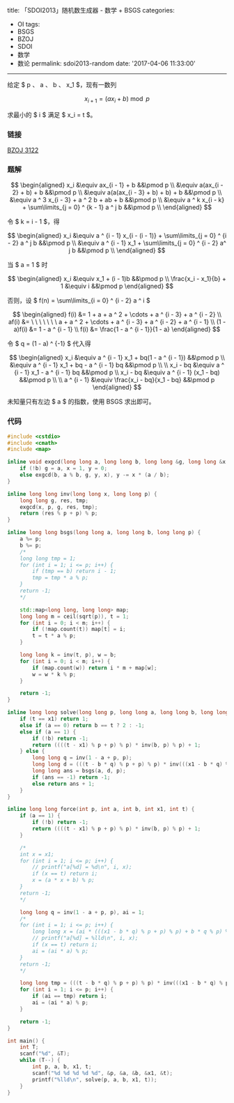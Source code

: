 title: 「SDOI2013」随机数生成器 - 数学 + BSGS
categories:
  - OI
tags:
  - BSGS
  - BZOJ
  - SDOI
  - 数学
  - 数论
permalink: sdoi2013-random
date: '2017-04-06 11:33:00'
---

给定 $ p $、$ a $、$ b $、$ x_1 $，现有一数列

$$ x_{i + 1} = (ax_i + b) \bmod p $$

求最小的 $ i $ 满足 $ x_i = t $。

<!-- more -->

### 链接

[BZOJ 3122](http://www.lydsy.com/JudgeOnline/problem.php?id=3122)

### 题解

$$ \begin{aligned} x_i &\equiv ax_{i - 1} + b &&\pmod p \\ &\equiv a(ax_{i - 2} + b) + b &&\pmod p \\ &\equiv a(a(ax_{i - 3} + b) + b) + b &&\pmod p \\ &\equiv a ^ 3 x_{i - 3} + a ^ 2 b + ab + b &&\pmod p \\ &\equiv a ^ k x_{i - k} + \sum\limits_{j = 0} ^ {k - 1} a ^ j b &&\pmod p \\ \end{aligned} $$

令 $ k = i - 1 $，得

$$ \begin{aligned} x_i &\equiv a ^ {i - 1} x_{i - (i - 1)} + \sum\limits_{j = 0} ^ {i - 2} a ^ j b &&\pmod p \\ &\equiv a ^ {i - 1} x_1 + \sum\limits_{j = 0} ^ {i - 2} a^ j b &&\pmod p \\ \end{aligned} $$

当 $ a = 1 $ 时

$$ \begin{aligned} x_i &\equiv x_1 + (i - 1)b &&\pmod p \\ \frac{x_i - x_1}{b} + 1 &\equiv i &&\pmod p \end{aligned} $$

否则，设 $ f(n) = \sum\limits_{i = 0} ^ {i - 2} a ^ i $

$$ \begin{aligned} f(i) &= 1 + a + a ^ 2 + \cdots + a ^ {i - 3} + a ^ {i - 2} \\ af(i) &= \ \ \ \ \ \ \ a + a ^ 2 + \cdots + a ^ {i - 3} + a ^ {i - 2} + a ^ {i - 1} \\ (1 - a)f(i) &= 1 - a ^ {i - 1} \\ f(i) &= \frac{1 - a ^ {i - 1}}{1 - a} \end{aligned} $$

令 $ q = (1 - a) ^ {-1} $ 代入得

$$ \begin{aligned} x_i &\equiv a ^ {i - 1} x_1 + bq(1 - a ^ {i - 1}) &&\pmod p \\ &\equiv a ^ {i - 1} x_1 + bq - a ^ {i - 1} bq &&\pmod p \\ \\ x_i - bq &\equiv a ^ {i - 1} x_1 - a ^ {i - 1} bq &&\pmod p \\ x_i - bq &\equiv a ^ {i - 1} (x_1 - bq) &&\pmod p \\ \\ a ^ {i - 1} &\equiv \frac{x_i - bq}{x_1 - bq} &&\pmod p \end{aligned} $$

未知量只有左边 $ a $ 的指数，使用 BSGS 求出即可。

### 代码

```cpp
#include <cstdio>
#include <cmath>
#include <map>

inline void exgcd(long long a, long long b, long long &g, long long &x, long long &y) {
    if (!b) g = a, x = 1, y = 0;
    else exgcd(b, a % b, g, y, x), y -= x * (a / b);
}

inline long long inv(long long x, long long p) {
    long long g, res, tmp;
    exgcd(x, p, g, res, tmp);
    return (res % p + p) % p;
}

inline long long bsgs(long long a, long long b, long long p) {
    a %= p;
    b %= p;
    /*
    long long tmp = 1;
    for (int i = 1; i <= p; i++) {
        if (tmp == b) return i - 1;
        tmp = tmp * a % p;
    }
    return -1;
    */

    std::map<long long, long long> map;
    long long m = ceil(sqrt(p)), t = 1;
    for (int i = 0; i < m; i++) {
        if (!map.count(t)) map[t] = i;
        t = t * a % p;
    }

    long long k = inv(t, p), w = b;
    for (int i = 0; i < m; i++) {
        if (map.count(w)) return i * m + map[w];
        w = w * k % p;
    }

    return -1;
}

inline long long solve(long long p, long long a, long long b, long long x1, long long t) {
    if (t == x1) return 1;
    else if (a == 0) return b == t ? 2 : -1;
    else if (a == 1) {
        if (!b) return -1;
        return ((((t - x1) % p + p) % p) * inv(b, p) % p) + 1;
    } else {
        long long q = inv(1 - a + p, p);
        long long d = (((t - b * q) % p + p) % p) * inv(((x1 - b * q) % p + p) % p, p);
        long long ans = bsgs(a, d, p);
        if (ans == -1) return -1;
        else return ans + 1;
    }
}

inline long long force(int p, int a, int b, int x1, int t) {
    if (a == 1) {
        if (!b) return -1;
        return ((((t - x1) % p + p) % p) * inv(b, p) % p) + 1;
    }

    /*
    int x = x1;
    for (int i = 1; i <= p; i++) {
        // printf("a[%d] = %d\n", i, x);
        if (x == t) return i;
        x = (a * x + b) % p;
    }
    return -1;
    */

    long long q = inv(1 - a + p, p), ai = 1;
    /*
    for (int i = 1; i <= p; i++) {
        long long x = (ai * (((x1 - b * q) % p + p) % p) + b * q % p) % p;
        // printf("a[%d] = %lld\n", i, x);
        if (x == t) return i;
        ai = (ai * a) % p;
    }
    return -1;
    */

    long long tmp = (((t - b * q) % p + p) % p) * inv(((x1 - b * q) % p + p) % p, p) % p;
    for (int i = 1; i <= p; i++) {
        if (ai == tmp) return i;
        ai = (ai * a) % p;
    }

    return -1;
}

int main() {
    int T;
    scanf("%d", &T);
    while (T--) {
        int p, a, b, x1, t;
        scanf("%d %d %d %d %d", &p, &a, &b, &x1, &t);
        printf("%lld\n", solve(p, a, b, x1, t));
    }
}
```